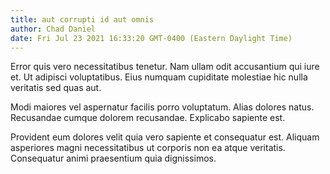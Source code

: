 ```yaml
---
title: aut corrupti id aut omnis
author: Chad Daniel
date: Fri Jul 23 2021 16:33:20 GMT-0400 (Eastern Daylight Time)
---
```

Error quis vero necessitatibus tenetur. Nam ullam odit accusantium qui iure et. Ut adipisci voluptatibus. Eius numquam cupiditate molestiae hic nulla veritatis sed quas aut.

 Modi maiores vel aspernatur facilis porro voluptatum. Alias dolores natus. Recusandae cumque dolorem recusandae. Explicabo sapiente est.

 Provident eum dolores velit quia vero sapiente et consequatur est. Aliquam asperiores magni necessitatibus ut corporis non ea atque veritatis. Consequatur animi praesentium quia dignissimos.